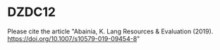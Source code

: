 # DZDC12
Please cite the article  "Abainia, K. Lang Resources & Evaluation (2019). https://doi.org/10.1007/s10579-019-09454-8"

